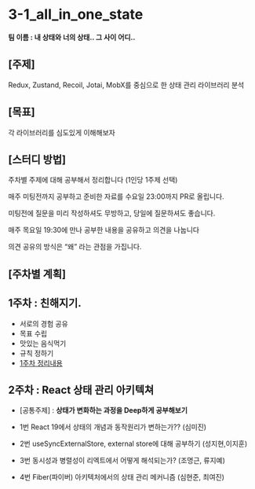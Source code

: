 # 3-1_all_in_one_state

**팀 이름 : 내 상태와 너의 상태.. 그 사이 어디..**

## [주제]

Redux, Zustand, Recoil, Jotai, MobX를 중심으로 한 상태 관리 라이브러리 분석

## [목표]

각 라이브러리를 심도있게 이해해보자

## [스터디 방법]

주차별 주제에 대해 공부해서 정리합니다 (1인당 1주제 선택)

매주 미팅전까지 공부하고 준비한 자료를 수요일 23:00까지 PR로 올립니다.

미팅전에 질문을 미리 작성하셔도 무방하고, 당일에 질문하셔도 좋습니다.

매주 목요일 19:30에 만나 공부한 내용을 공유하고 의견을 나눕니다

의견 공유의 방식은 “왜” 라는 관점을 가집니다.

## [주차별 계획]

## 1주차 : 친해지기.

- 서로의 경험 공유
- 목표 수립
- 맛있는 음식먹기
- 규칙 정하기
- [1주차 정리내용 ](<1주차/1주차 정리.md>)

## 2주차 : React 상태 관리 아키텍쳐

- [공통주제] : **상태가 변화하는 과정을 Deep하게 공부해보기**

- 1번 React 19에서 상태의 개념과 동작원리가 변하는가?? (심미진)
- 2번 useSyncExternalStore, external store에 대해 공부하기 (성지현,이지훈)
- 3번 동시성과 병렬성이 리엑트에서 어떻게 해석되는가? (조명근, 류지예)
- 4번 Fiber(파이버) 아키텍처에서의 상태 관리 메커니즘 (심현준, 최여진)
